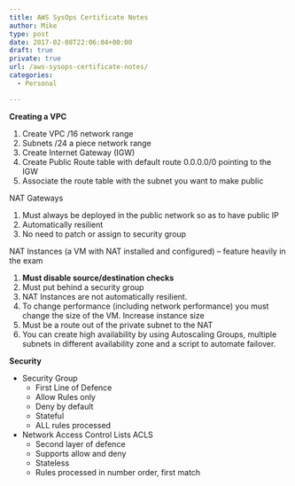 ```yaml
---
title: AWS SysOps Certificate Notes
author: Mike
type: post
date: 2017-02-08T22:06:04+00:00
draft: true
private: true
url: /aws-sysops-certificate-notes/
categories:
  - Personal

---
```

**Creating a VPC**

  1. Create VPC /16 network range
  2. Subnets /24 a piece network range
  3. Create Internet Gateway (IGW)
  4. Create Public Route table with default route 0.0.0.0/0 pointing to the IGW
  5. Associate the route table with the subnet you want to make public

NAT Gateways

  1. Must always be deployed in the public network so as to have public IP
  2. Automatically resilient
  3. No need to patch or assign to security group

NAT Instances (a VM with NAT installed and configured) &#8211; feature heavily in the exam

  1. **Must disable source/destination checks**
  2. Must put behind a security group
  3. NAT Instances are not automatically resilient.
  4. To change performance (including network performance) you must change the size of the VM. Increase instance size
  5. Must be a route out of the private subnet to the NAT
  6. You can create high availability by using Autoscaling Groups, multiple subnets in different availability zone and a script to automate failover.

**Security**

  * Security Group 
      * First Line of Defence
      * Allow Rules only
      * Deny by default
      * Stateful
      * ALL rules processed
  * Network Access Control Lists ACLS 
      * Second layer of defence
      * Supports allow and deny
      * Stateless
      * Rules processed in number order, first match